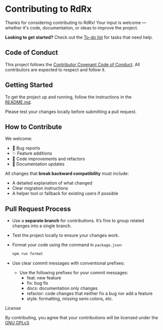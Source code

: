# Contributing to RdRx

Thanks for considering contributing to RdRx! Your input is welcome — whether it's code, documentation, or ideas to improve the project.

**Looking to get started?** Check out the [To-do list](TODO.md) for tasks that need help.

## Code of Conduct

This project follows the [Contributor Covenant Code of Conduct](CODE_OF_CONDUCT.md). All contributors are expected to respect and follow it.

## Getting Started

To get the project up and running, follow the instructions in the [README.md](./README.md).

Please test your changes locally before submitting a pull request.

## How to Contribute

We welcome:

- 🐛 Bug reports
- ✨ Feature additions
- 🧼 Code improvements and refactors
- 📝 Documentation updates

All changes that **break backward compatibility** must include:

- A detailed explanation of what changed
- Clear migration instructions
- A helper tool or fallback for existing users if possible

## Pull Request Process

- Use a **separate branch** for contributions. It’s fine to group related changes into a single branch.
- Test the project locally to ensure your changes work.
- Format your code using the command in `package.json`:

  ```bash
  npm run format
  ```

- Use clear commit messages with conventional prefixes:
  - Use the following prefixes for your commit messages:
    - feat: new feature
    - fix: bug fix
    - docs: documentation only changes
    - refactor: code changes that neither fix a bug nor add a feature
    - style: formatting, missing semi colons, etc.

License

By contributing, you agree that your contributions will be licensed under the [GNU GPLv3](LICENSE.md).
